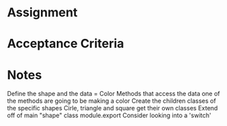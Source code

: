 # Assignment

# Acceptance Criteria

# Notes
Define the shape and the data = Color
Methods that access the data
one of the methods are going to be making a color
Create the children classes of the specific shapes
Cirle, triangle and square get their own classes
Extend off of main "shape" class
module.export
Consider looking into a 'switch'